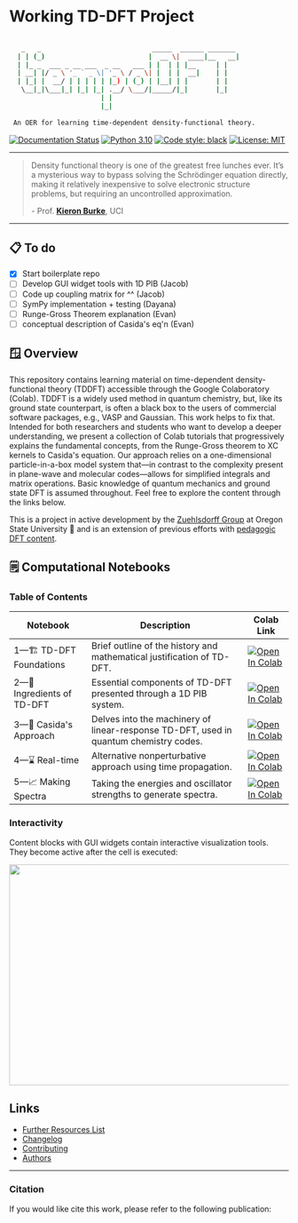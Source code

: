 # Working TD-DFT Project

```bash
 
   _   _                            _____  ______ _______ 
  | | (_)                          |  __ \|  ____|__   __|
  | |_ _  ___ _ __ ___  _ __   ___ | |  | | |__     | |   
  | __| |/ _ \ '_ ` _ \| '_ \ / _ \| |  | |  __|    | |   
  | |_| |  __/ | | | | | |_) | (_) | |__| | |       | |   
   \__|_|\___|_| |_| |_| .__/ \___/|_____/|_|       |_|   
                       | |                                
                       |_|                                
 
 An OER for learning time-dependent density-functional theory.
```

[![Documentation Status](https://readthedocs.org/projects/working-tddft/badge/?version=latest)](https://working-tddft.readthedocs.io/en/latest/?badge=latest)
[![Python 3.10](https://img.shields.io/badge/python-3.10-blue.svg)](https://www.python.org/)
[![Code style: black](https://img.shields.io/badge/code%20style-black-000000.svg)](https://github.com/psf/black)
[![License: MIT](https://img.shields.io/badge/License-MIT-yellow.svg)](https://opensource.org/licenses/MIT)

---

> Density functional theory is one of the greatest free lunches ever. It’s a mysterious way to bypass solving the Schrödinger equation directly, making it relatively inexpensive to solve electronic structure problems, but requiring an uncontrolled approximation.
>
> \- Prof. [**Kieron Burke**](https://www.chemistryviews.org/details/ezine/10661444/Speeding_Up_DFT_Calculations_with_Machine_Learning/), UCI

---

## 📋 To do 
 - [x] Start boilerplate repo
 - [ ] Develop GUI widget tools with 1D PIB (Jacob)
 - [ ] Code up coupling matrix for ^^ (Jacob)
 - [ ] SymPy implementation + testing (Dayana)
 - [ ] Runge-Gross Theorem explanation (Evan)
 - [ ] conceptual description of Casida's eq'n (Evan)

## 🪟 Overview

This repository contains learning material on time-dependent density-functional theory (TDDFT)  accessible through the Google Colaboratory (Colab). TDDFT is a widely used method in quantum chemistry, but, like its ground state counterpart, is often a black box to the users of commercial software packages, e.g., VASP and Gaussian. This work helps to fix that. Intended for both researchers and students who want to develop a deeper understanding, we present a collection of Colab tutorials that progressively explains the fundamental concepts, from the Runge-Gross theorem to XC kernels to Casida's equation. Our approach relies on a one-dimensional particle-in-a-box model system that&mdash;in contrast to the complexity present in plane-wave and molecular codes&mdash;allows for simplified integrals and matrix operations. Basic knowledge of quantum mechanics and ground state DFT is assumed throughout. Feel free to explore the content through the links below.

This is a project in active development by the [Zuehlsdorff Group](https://timzuehlsdorff.com/) at Oregon State University 🌳 and is an extension of previous efforts with [pedagogic DFT content](https://github.com/tjz21/DFT_PIB_Code).

## 🗒️ Computational Notebooks

### Table of Contents

| Notebook | Description | Colab Link |
| -------- | ----------- | ---------- |
| 1&mdash;🏗️ TD-DFT Foundations  | Brief outline of the history and mathematical justification of TD-DFT.| [![Open In Colab](https://colab.research.google.com/assets/colab-badge.svg)](https://colab.research.google.com/github/LinusP217/Working_TDDFT/blob/main/notebooks/Notebook1.ipynb)       |
| 2&mdash;🍳 Ingredients of TD-DFT | Essential components of TD-DFT presented through a 1D PIB system. | [![Open In Colab](https://colab.research.google.com/assets/colab-badge.svg)](https://colab.research.google.com/github/LinusP217/Working_TDDFT/blob/main/notebooks/Notebook2.ipynb)       |
| 3&mdash;👨 Casida's Approach | Delves into the machinery of linear-response TD-DFT, used in quantum chemistry codes. | [![Open In Colab](https://colab.research.google.com/assets/colab-badge.svg)](https://colab.research.google.com/github/LinusP217/Working_TDDFT/blob/main/notebooks/Notebook3.ipynb)       |
| 4&mdash;⌛ Real-time  | Alternative nonperturbative approach using time propagation. | [![Open In Colab](https://colab.research.google.com/assets/colab-badge.svg)](https://colab.research.google.com/github/LinusP217/Working_TDDFT/blob/main/notebooks/Notebook4.ipynb)       |
| 5&mdash;📈 Making Spectra | Taking the energies and oscillator strengths to generate spectra. | [![Open In Colab](https://colab.research.google.com/assets/colab-badge.svg)](https://colab.research.google.com/github/LinusP217/Working_TDDFT/blob/main/notebooks/Notebook5.ipynb)       |

### Interactivity

Content blocks with GUI widgets contain interactive visualization tools. They become active after the cell is executed:

<div style="text-align:center;">
  <img src="https://github.com/BashirovaD/DFT_code/blob/main/figures/wavefunction_anim.gif" width="700" height="398">
</div>

## Links
 - [Further Resources List](https://working-tddft.readthedocs.io/en/latest/other_resources.html)
 - [Changelog](https://working-tddft.readthedocs.io/en/latest/changelog.html)
 - [Contributing](https://github.com/LinusP217/Working_TDDFT/blob/main/CONTRIBUTING.md)
 - [Authors](https://github.com/LinusP217/Working_TDDFT/blob/main/AUTHORS)

---

### Citation
If you would like cite this work, please refer to the following publication:
>
>
>


